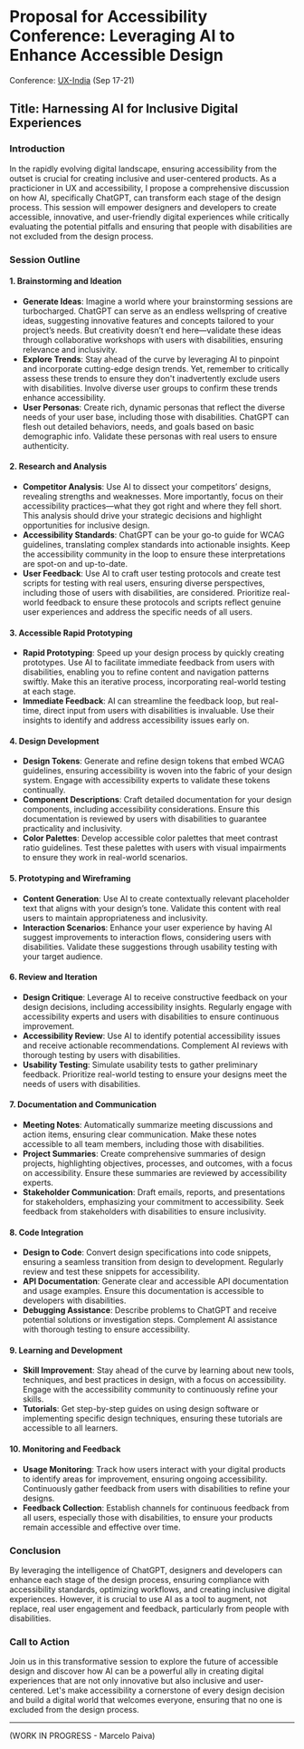 # Proposal for Accessibility Conference: Leveraging AI to Enhance Accessible Design
Conference: [UX-India](https://2024.ux-india.org/) (Sep 17-21)

## Title: Harnessing AI for Inclusive Digital Experiences

### Introduction
In the rapidly evolving digital landscape, ensuring accessibility from the outset is crucial for creating inclusive and user-centered products. As a practicioner in UX and accessibility, I propose a comprehensive discussion on how AI, specifically ChatGPT, can transform each stage of the design process. This session will empower designers and developers to create accessible, innovative, and user-friendly digital experiences while critically evaluating the potential pitfalls and ensuring that people with disabilities are not excluded from the design process.

### Session Outline

#### 1. Brainstorming and Ideation
- **Generate Ideas**: Imagine a world where your brainstorming sessions are turbocharged. ChatGPT can serve as an endless wellspring of creative ideas, suggesting innovative features and concepts tailored to your project’s needs. But creativity doesn’t end here—validate these ideas through collaborative workshops with users with disabilities, ensuring relevance and inclusivity.
- **Explore Trends**: Stay ahead of the curve by leveraging AI to pinpoint and incorporate cutting-edge design trends. Yet, remember to critically assess these trends to ensure they don't inadvertently exclude users with disabilities. Involve diverse user groups to confirm these trends enhance accessibility.
- **User Personas**: Create rich, dynamic personas that reflect the diverse needs of your user base, including those with disabilities. ChatGPT can flesh out detailed behaviors, needs, and goals based on basic demographic info. Validate these personas with real users to ensure authenticity.

#### 2. Research and Analysis
- **Competitor Analysis**: Use AI to dissect your competitors’ designs, revealing strengths and weaknesses. More importantly, focus on their accessibility practices—what they got right and where they fell short. This analysis should drive your strategic decisions and highlight opportunities for inclusive design.
- **Accessibility Standards**: ChatGPT can be your go-to guide for WCAG guidelines, translating complex standards into actionable insights. Keep the accessibility community in the loop to ensure these interpretations are spot-on and up-to-date.
- **User Feedback**: Use AI to craft user testing protocols and create test scripts for testing with real users, ensuring diverse perspectives, including those of users with disabilities, are considered. Prioritize real-world feedback to ensure these protocols and scripts reflect genuine user experiences and address the specific needs of all users.

#### 3. Accessible Rapid Prototyping
- **Rapid Prototyping**: Speed up your design process by quickly creating prototypes. Use AI to facilitate immediate feedback from users with disabilities, enabling you to refine content and navigation patterns swiftly. Make this an iterative process, incorporating real-world testing at each stage.
- **Immediate Feedback**: AI can streamline the feedback loop, but real-time, direct input from users with disabilities is invaluable. Use their insights to identify and address accessibility issues early on.

#### 4. Design Development
- **Design Tokens**: Generate and refine design tokens that embed WCAG guidelines, ensuring accessibility is woven into the fabric of your design system. Engage with accessibility experts to validate these tokens continually.
- **Component Descriptions**: Craft detailed documentation for your design components, including accessibility considerations. Ensure this documentation is reviewed by users with disabilities to guarantee practicality and inclusivity.
- **Color Palettes**: Develop accessible color palettes that meet contrast ratio guidelines. Test these palettes with users with visual impairments to ensure they work in real-world scenarios.

#### 5. Prototyping and Wireframing
- **Content Generation**: Use AI to create contextually relevant placeholder text that aligns with your design’s tone. Validate this content with real users to maintain appropriateness and inclusivity.
- **Interaction Scenarios**: Enhance your user experience by having AI suggest improvements to interaction flows, considering users with disabilities. Validate these suggestions through usability testing with your target audience.

#### 6. Review and Iteration
- **Design Critique**: Leverage AI to receive constructive feedback on your design decisions, including accessibility insights. Regularly engage with accessibility experts and users with disabilities to ensure continuous improvement.
- **Accessibility Review**: Use AI to identify potential accessibility issues and receive actionable recommendations. Complement AI reviews with thorough testing by users with disabilities.
- **Usability Testing**: Simulate usability tests to gather preliminary feedback. Prioritize real-world testing to ensure your designs meet the needs of users with disabilities.

#### 7. Documentation and Communication
- **Meeting Notes**: Automatically summarize meeting discussions and action items, ensuring clear communication. Make these notes accessible to all team members, including those with disabilities.
- **Project Summaries**: Create comprehensive summaries of design projects, highlighting objectives, processes, and outcomes, with a focus on accessibility. Ensure these summaries are reviewed by accessibility experts.
- **Stakeholder Communication**: Draft emails, reports, and presentations for stakeholders, emphasizing your commitment to accessibility. Seek feedback from stakeholders with disabilities to ensure inclusivity.

#### 8. Code Integration
- **Design to Code**: Convert design specifications into code snippets, ensuring a seamless transition from design to development. Regularly review and test these snippets for accessibility.
- **API Documentation**: Generate clear and accessible API documentation and usage examples. Ensure this documentation is accessible to developers with disabilities.
- **Debugging Assistance**: Describe problems to ChatGPT and receive potential solutions or investigation steps. Complement AI assistance with thorough testing to ensure accessibility.

#### 9. Learning and Development
- **Skill Improvement**: Stay ahead of the curve by learning about new tools, techniques, and best practices in design, with a focus on accessibility. Engage with the accessibility community to continuously refine your skills.
- **Tutorials**: Get step-by-step guides on using design software or implementing specific design techniques, ensuring these tutorials are accessible to all learners.

#### 10. Monitoring and Feedback
- **Usage Monitoring**: Track how users interact with your digital products to identify areas for improvement, ensuring ongoing accessibility. Continuously gather feedback from users with disabilities to refine your designs.
- **Feedback Collection**: Establish channels for continuous feedback from all users, especially those with disabilities, to ensure your products remain accessible and effective over time.

### Conclusion
By leveraging the intelligence of ChatGPT, designers and developers can enhance each stage of the design process, ensuring compliance with accessibility standards, optimizing workflows, and creating inclusive digital experiences. However, it is crucial to use AI as a tool to augment, not replace, real user engagement and feedback, particularly from people with disabilities.

### Call to Action
Join us in this transformative session to explore the future of accessible design and discover how AI can be a powerful ally in creating digital experiences that are not only innovative but also inclusive and user-centered. Let's make accessibility a cornerstone of every design decision and build a digital world that welcomes everyone, ensuring that no one is excluded from the design process.

---

(WORK IN PROGRESS - Marcelo Paiva)
